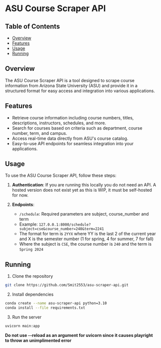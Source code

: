 # ASU Course Scraper API

## Table of Contents

- [Overview](#overview)
- [Features](#features)
- [Usage](#usage)
- [Running](#running)

## Overview

The ASU Course Scraper API is a tool designed to scrape course information from Arizona State University (ASU) and provide it in a structured format for easy access and integration into various applications.

## Features

- Retrieve course information including course numbers, titles, descriptions, instructors, schedules, and more.
- Search for courses based on criteria such as department, course number, term, and campus.
- Access real-time data directly from ASU's course catalog.
- Easy-to-use API endpoints for seamless integration into your applications.

## Usage

To use the ASU Course Scraper API, follow these steps:

1. **Authentication**: If you are running this locally you do not need an API. A hosted version does not exist yet as this is WIP, it must be self-hosted for now. 
2. **Endpoints**:

   - `/schedule`: Required parameters are subject, course_number and term
   - Example: `127.0.0.1:8000/schedule?subject=cse&course_number=240&term=2241`
   - The format for term is `2YYX` where YY is the last 2 of the current year and X is the semester number (1 for spring, 4 for summer, 7 for fall)
   - Where the subject is `CSE`, the course number is `240` and the term is `Spring 2024`
   
## Running

1. Clone the repository
```bash
git clone https://github.com/Smit2553/asu-scraper-api.git
```
2. Install dependencies
```bash
conda create --name asu-scraper-api python=3.10
conda install --file requirements.txt
```
3. Run the server
```bash
uvicorn main:app 
```
**Do not use --reload as an argument for uvicorn since it causes playright to throw an unimplimented error**